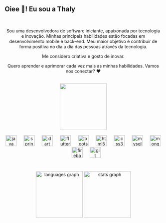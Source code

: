 <h2 align="left">Oiee 👋! Eu sou a Thaly</h2>

<br>
<div align="center">
  <p>Sou uma desenvolvedora de software iniciante, apaixonada por tecnologia e inovação. Minhas principais habilidades estão focadas em desenvolvimento mobile e back-end. Meu maior objetivo é contribuir de forma positiva no dia a dia das pessoas através da tecnologia.</p>
  <p>Me considero criativa e gosto de inovar.</p>
  <p>Quero aprender e aprimorar cada vez mais as minhas habilidades. Vamos nos conectar? ❤</p>
</div>

<br clear="both">

<div align="center">
  <div style="display: inline-block; vertical-align: top;">
    <img height="150" src="https://i.imgflip.com/65efzo.gif" />
  </div>
<br>
<br>
  <div style="display: inline-block; vertical-align: top;">
    <img src="https://cdn.jsdelivr.net/gh/devicons/devicon/icons/java/java-original.svg" height="35" alt="java logo" />
    <img width="15" />
    <img src="https://cdn.jsdelivr.net/gh/devicons/devicon/icons/spring/spring-original.svg" height="35" alt="spring logo" />
    <img width="15" />
    <img src="https://cdn.jsdelivr.net/gh/devicons/devicon/icons/dart/dart-original.svg" height="35" alt="dart logo" />
    <img width="15" />
    <img src="https://cdn.jsdelivr.net/gh/devicons/devicon/icons/flutter/flutter-original.svg" height="35" alt="flutter logo" />
    <img width="15" />
    <img src="https://cdn.jsdelivr.net/gh/devicons/devicon/icons/bootstrap/bootstrap-original.svg" height="35" alt="bootstrap logo" />
    <img width="15" />
    <img src="https://cdn.jsdelivr.net/gh/devicons/devicon/icons/html5/html5-original.svg" height="35" alt="html5 logo" />
    <img width="15" />
    <img src="https://cdn.jsdelivr.net/gh/devicons/devicon/icons/css3/css3-original.svg" height="35" alt="css3 logo" />
    <img width="15" />
    <img src="https://cdn.jsdelivr.net/gh/devicons/devicon/icons/mysql/mysql-original.svg" height="35" alt="mysql logo" />
    <img width="15" />
    <img src="https://cdn.jsdelivr.net/gh/devicons/devicon/icons/mongodb/mongodb-original.svg" height="35" alt="mongodb logo" />
    <img width="15" />
    <img src="https://cdn.jsdelivr.net/gh/devicons/devicon/icons/firebase/firebase-plain.svg" height="35" alt="firebase logo" />
    <img width="15" />
    <img src="https://cdn.jsdelivr.net/gh/devicons/devicon/icons/git/git-original.svg" height="35" alt="git logo" />
  </div>
</div>

###

<br clear="both">

<div align="center">
  <img src="https://github-readme-stats.vercel.app/api/top-langs?username=lacatye&locale=en&hide_title=false&layout=compact&card_width=320&langs_count=5&theme=dracula&hide_border=false" height="150" alt="languages graph" />
  <img src="https://github-readme-stats.vercel.app/api?username=lacatye&hide_title=false&hide_rank=false&show_icons=true&include_all_commits=true&count_private=true&disable_animations=false&theme=dracula&locale=en&hide_border=false" height="150" alt="stats graph" />
</div>

###
